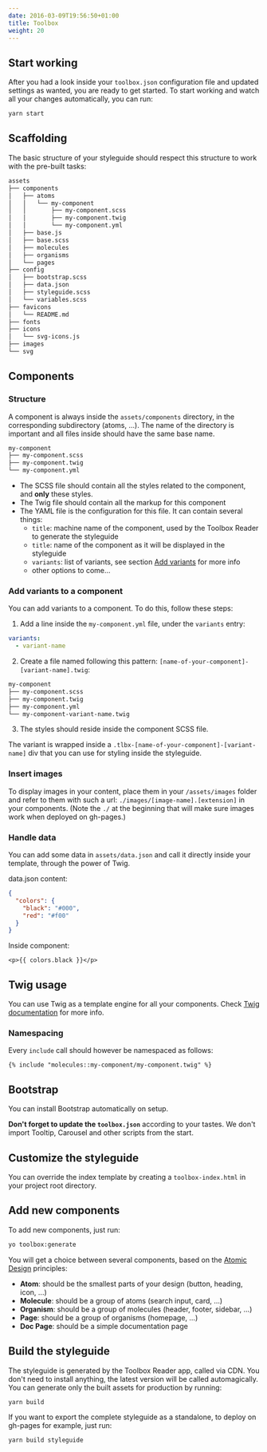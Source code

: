 ```yaml
---
date: 2016-03-09T19:56:50+01:00
title: Toolbox
weight: 20
---
```


## Start working

After you had a look inside your `toolbox.json` configuration file and updated settings as wanted, you are ready to get started. To start working and watch all your changes automatically, you can run:

```sh
yarn start
```

## Scaffolding

The basic structure of your styleguide should respect this structure to work with the pre-built tasks:

```sh
assets
├── components
│   ├── atoms
│   │   └── my-component
│   │       ├── my-component.scss
│   │       ├── my-component.twig
│   │       └── my-component.yml
│   ├── base.js
│   ├── base.scss
│   ├── molecules
│   ├── organisms
│   └── pages
├── config
│   ├── bootstrap.scss
│   ├── data.json
│   ├── styleguide.scss
│   └── variables.scss
├── favicons
│   └── README.md
├── fonts
├── icons
│   └── svg-icons.js
├── images
└── svg
```

## Components

### Structure

A component is always inside the `assets/components` directory, in the corresponding subdirectory (atoms, ...). The name of the directory is important and all files inside should have the same base name.

```sh
my-component
├── my-component.scss
├── my-component.twig
└── my-component.yml
```

- The SCSS file should contain all the styles related to the component, and **only** these styles.
- The Twig file should contain all the markup for this component
- The YAML file is the configuration for this file. It can contain several things:
  - `title`: machine name of the component, used by the Toolbox Reader to generate the styleguide
  - `title`: name of the component as it will be displayed in the styleguide
  - `variants`: list of variants, see section [Add variants](#add-variants-to-a-component) for more info
  - other options to come...

### Add variants to a component

You can add variants to a component. To do this, follow these steps:

1. Add a line inside the `my-component.yml` file, under the `variants` entry:

  ```yml
  variants:
    - variant-name
  ```

2. Create a file named following this pattern: `[name-of-your-component]-[variant-name].twig`:

  ```sh
  my-component
  ├── my-component.scss
  ├── my-component.twig
  ├── my-component.yml
  └── my-component-variant-name.twig
  ```

3. The styles should reside inside the component SCSS file.

The variant is wrapped inside a `.tlbx-[name-of-your-component]-[variant-name]` div that you can use for styling inside the styleguide.

### Insert images
To display images in your content, place them in your `/assets/images` folder and refer to them with such a url: `./images/[image-name].[extension]` in your components. (Note the `./` at the beginning that will make sure images work when deployed on gh-pages.)

### Handle data

You can add some data in `assets/data.json` and call it directly inside your template, through the power of Twig.

data.json content:
```json
{
  "colors": {
    "black": "#000",
    "red": "#f00"
  }
}
```

Inside component:

```twig
<p>{{ colors.black }}</p>
```

## Twig usage

You can use Twig as a template engine for all your components. Check [Twig documentation](https://twig.sensiolabs.org/doc/2.x/) for more info. 

### Namespacing

Every `include` call should however be namespaced as follows:

```twig
{% include "molecules::my-component/my-component.twig" %}
```

## Bootstrap

You can install Bootstrap automatically on setup.

**Don't forget to update the `toolbox.json`** according to your tastes. We don't import Tooltip, Carousel and other scripts from the start.

## Customize the styleguide

You can override the index template by creating a `toolbox-index.html` in your project root directory.

## Add new components

To add new components, just run:

```sh
yo toolbox:generate
```

You will get a choice between several components, based on the [Atomic Design](http://bradfrost.com/blog/post/atomic-web-design/) principles:

- **Atom**: should be the smallest parts of your design (button, heading, icon, ...)
- **Molecule**: should be a group of atoms (search input, card, ...)
- **Organism**: should be a group of molecules (header, footer, sidebar, ...)
- **Page**: should be a group of organisms (homepage, ...)
- **Doc Page**: should be a simple documentation page

## Build the styleguide

The styleguide is generated by the Toolbox Reader app, called via CDN. You don't need to install anything, the latest version will be called automagically. You can generate only the built assets for production by running:

```sh
yarn build
```

If you want to export the complete styleguide as a standalone, to deploy on gh-pages for example, just run:

```sh
yarn build styleguide
```
